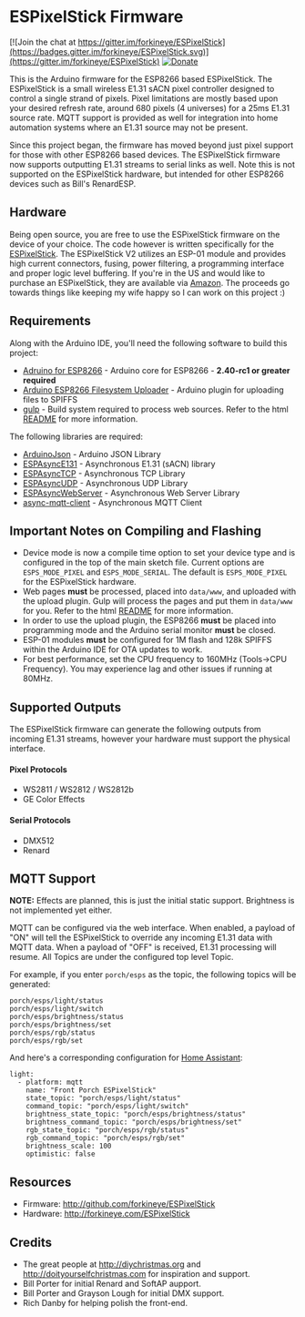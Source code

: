 ESPixelStick Firmware
=====================
[![Join the chat at https://gitter.im/forkineye/ESPixelStick](https://badges.gitter.im/forkineye/ESPixelStick.svg)](https://gitter.im/forkineye/ESPixelStick)
[![Donate](https://img.shields.io/badge/Donate-PayPal-green.svg)](paypal.me/ShelbyMerrick)

This is the Arduino firmware for the ESP8266 based ESPixelStick.  The ESPixelStick is a small wireless E1.31 sACN pixel controller designed to control a single strand of pixels.  Pixel limitations are mostly based upon your desired refresh rate, around 680 pixels (4 universes) for a 25ms E1.31 source rate.  MQTT support is provided as well for integration into home automation systems where an E1.31 source may not be present.

Since this project began, the firmware has moved beyond just pixel support for those with other ESP8266 based devices.  The ESPixelStick firmware now supports outputting E1.31 streams to serial links as well.  Note this is not supported on the ESPixelStick hardware, but intended for other ESP8266 devices such as Bill's RenardESP.

Hardware
--------
Being open source, you are free to use the ESPixelStick firmware on the device of your choice.  The code however is written specifically for the [ESPixelStick](http://forkineye.com/espixelstick). The ESPixelStick V2 utilizes an ESP-01 module and provides high current connectors, fusing, power filtering, a programming interface and proper logic level buffering.  If you're in the US and would like to purchase an ESPixelStick, they are available via [Amazon](http://amzn.to/2uqBFuX).  The proceeds go towards things like keeping my wife happy so I can work on this project :)

Requirements
------------
Along with the Arduino IDE, you'll need the following software to build this project:
- [Adruino for ESP8266](https://github.com/esp8266/Arduino) - Arduino core for ESP8266 - **2.40-rc1 or greater required**
- [Arduino ESP8266 Filesystem Uploader](https://github.com/esp8266/arduino-esp8266fs-plugin) - Arduino plugin for uploading files to SPIFFS
- [gulp](http://gulpjs.com/) - Build system required to process web sources.  Refer to the html [README](html/README.md) for more information.

The following libraries are required:
- [ArduinoJson](https://github.com/bblanchon/ArduinoJson) - Arduino JSON Library
- [ESPAsyncE131](https://github.com/forkineye/ESPAsyncE131) - Asynchronous E1.31 (sACN) library
- [ESPAsyncTCP](https://github.com/me-no-dev/ESPAsyncTCP) - Asynchronous TCP Library
- [ESPAsyncUDP](https://github.com/me-no-dev/ESPAsyncUDP) - Asynchronous UDP Library
- [ESPAsyncWebServer](https://github.com/me-no-dev/ESPAsyncWebServer) - Asynchronous Web Server Library
- [async-mqtt-client](https://github.com/marvinroger/async-mqtt-client) - Asynchronous MQTT Client

Important Notes on Compiling and Flashing
-----------------------------------------
- Device mode is now a compile time option to set your device type and is configured in the top of the main sketch file.  Current options are ```ESPS_MODE_PIXEL``` and ```ESPS_MODE_SERIAL```.  The default is ```ESPS_MODE_PIXEL``` for the ESPixelStick hardware.
- Web pages **must** be processed, placed into ```data/www```, and uploaded with the upload plugin. Gulp will process the pages and put them in ```data/www``` for you. Refer to the html [README](html/README.md) for more information.
- In order to use the upload plugin, the ESP8266 **must** be placed into programming mode and the Arduino serial monitor **must** be closed.
- ESP-01 modules **must** be configured for 1M flash and 128k SPIFFS within the Arduino IDE for OTA updates to work.
- For best performance, set the CPU frequency to 160MHz (Tools->CPU Frequency).  You may experience lag and other issues if running at 80MHz.

Supported Outputs
-----------------
The ESPixelStick firmware can generate the following outputs from incoming E1.31 streams, however your hardware must support the physical interface.
#### Pixel Protocols
- WS2811 / WS2812 / WS2812b
- GE Color Effects

#### Serial Protocols
- DMX512
- Renard

MQTT Support
------------
**NOTE:** Effects are planned, this is just the initial static support.  Brightness is not implemented yet either.

MQTT can be configured via the web interface.  When enabled, a payload of "ON" will tell the ESPixelStick to override any incoming E1.31 data with MQTT data.  When a payload of "OFF" is received, E1.31 processing will resume.  All Topics are under the configured top level Topic.

For example, if you enter ```porch/esps``` as the topic, the following topics will be generated:
```
porch/esps/light/status
porch/esps/light/switch
porch/esps/brightness/status
porch/esps/brightness/set
porch/esps/rgb/status
porch/esps/rgb/set
```

And here's a corresponding configuration for [Home Assistant](https://home-assistant.io/):
```
light:
  - platform: mqtt
    name: "Front Porch ESPixelStick"
    state_topic: "porch/esps/light/status"
    command_topic: "porch/esps/light/switch"
    brightness_state_topic: "porch/esps/brightness/status"
    brightness_command_topic: "porch/esps/brightness/set"
    rgb_state_topic: "porch/esps/rgb/status"
    rgb_command_topic: "porch/esps/rgb/set"
    brightness_scale: 100
    optimistic: false
```

Resources
---------
- Firmware: http://github.com/forkineye/ESPixelStick
- Hardware: http://forkineye.com/ESPixelStick

Credits
-------
- The great people at http://diychristmas.org and http://doityourselfchristmas.com for inspiration and support.
- Bill Porter for initial Renard and SoftAP aupport.
- Bill Porter and Grayson Lough for initial DMX support.
- Rich Danby for helping polish the front-end.
